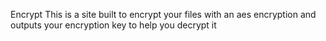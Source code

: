 Encrypt
This is a site built to encrypt your files with an aes encryption and outputs your encryption key to help you decrypt it
